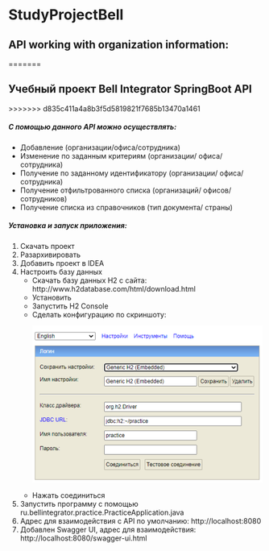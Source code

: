 # StudyProjectBell

<body>
<h2>API working with organization information:</h2>
=======
<h2>Учебный проект Bell Integrator SpringBoot API</h2>
>>>>>>> d835c411a4a8b3f5d5819821f7685b13470a1461
<h5>С помощью данного API можно осуществлять:</h5>
<ul>
<li>Добавление (организации/офиса/сотрудника)</li>
<li>Изменение по заданным критериям (организации/ офиса/ сотрудника) </li>
<li>Получение по заданному идентификатору (организации/ офиса/ сотрудника)</li>
<li>Получение отфильтрованного списка (организаций/ офисов/ сотрудников)</li>
<li>Получение списка из справочников (тип документа/ страны)</li>
</ul>
<h5>Установка и запуск приложения:</h5>
<ol>
<li>Скачать проект</li>
<li>Разархивировать</li>
<li>Добавить проект в IDEA</li>
<li>Настроить базу данных
<ul>
<li>Скачать базу данных H2 c сайта: <a>http://www.h2database.com/html/download.html</a></li>
<li>Установить</li>
<li>Запустить H2 Console</li>
<li>Сделать конфигурацию по скриншоту:

![alt text](screenshots/ConfigH2.png "окно H2 Console")
</li>
<li>Нажать соединиться</li>
</ul>
<li>Запустить программу с помощью ru.bellintegrator.practice.PracticeApplication.java</li>
<li>Адрес для взаимодействия с API по умолчанию: <a>http://localhost:8080</a></li>
<li>Добавлен Swagger UI, адрес для взаимодействия: <a>http://localhost:8080/swagger-ui.html</a></li>
</ol>
</body>
